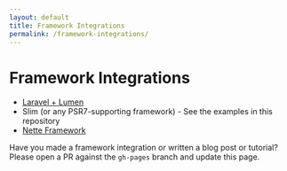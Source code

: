 ```yaml
---
layout: default
title: Framework Integrations
permalink: /framework-integrations/
---
```


# Framework Integrations

* [Laravel + Lumen](https://github.com/lucadegasperi/oauth2-server-laravel)
* Slim (or any PSR7-supporting framework) - See the examples in this repository
* [Nette Framework](https://github.com/lookyman/nette-oauth2-server)

Have you made a framework integration or written a blog post or tutorial? Please open a PR against the `gh-pages` branch and update this page.
